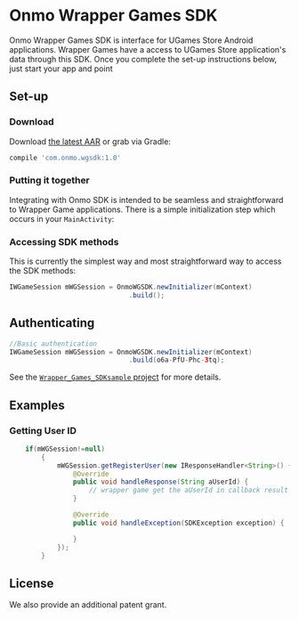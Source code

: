# Onmo Wrapper Games SDK

Onmo Wrapper Games SDK is interface for UGames Store Android applications.
Wrapper Games have a access to UGames Store application's data through this SDK.
Once you complete the set-up instructions below, just start your app and point


## Set-up

### Download
Download [the latest AAR](https://github.com/srinivasvadde/Wrapper_Games_SDKsample/releases/latest) or grab via Gradle:
```groovy
compile 'com.onmo.wgsdk:1.0'
```


### Putting it together
Integrating with Onmo SDK is intended to be seamless and straightforward to Wrapper Game applications. There is a simple initialization step
which occurs in your `MainActivity`:

### Accessing SDK methods
This is currently the simplest way
and most straightforward way to access the SDK methods:

```java
IWGameSession mWGSession = OnmoWGSDK.newInitializer(mContext)
                              .build();
```


## Authenticating

```java
//Basic authentication
IWGameSession mWGSession = OnmoWGSDK.newInitializer(mContext)
                              .build(o6a-PfU-Phc-3tq);
```

See the [`Wrapper_Games_SDKsample` project](Wrapper_Games_SDKsample) for more details.

## Examples

### Getting User ID


```java
    if(mWGSession!=null)
        {
            mWGSession.getRegisterUser(new IResponseHandler<String>() {
                @Override
                public void handleResponse(String aUserId) {
                    // wrapper game get the aUserId in callback result
                }

                @Override
                public void handleException(SDKException exception) {

                }
            });
        }
```

## License
We also provide an additional patent grant.
